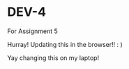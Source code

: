 # DEV-4
For Assignment 5


Hurray! Updating this in the browser!! : ) 

Yay changing this on my laptop!

